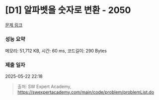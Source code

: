 # [D1] 알파벳을 숫자로 변환 - 2050 

[문제 링크](https://swexpertacademy.com/main/code/problem/problemDetail.do?contestProbId=AV5QLGxKAzQDFAUq) 

### 성능 요약

메모리: 51,712 KB, 시간: 60 ms, 코드길이: 290 Bytes

### 제출 일자

2025-05-22 22:18



> 출처: SW Expert Academy, https://swexpertacademy.com/main/code/problem/problemList.do